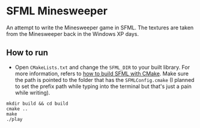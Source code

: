# SFML Minesweeper

An attempt to write the Minesweeper game in SFML. The textures are taken from the Minesweeper back in the Windows XP days.

## How to run

- Open `CMakeLists.txt` and change the `SFML_DIR` to your built library. For more information, refers to [how to build SFML with CMake](https://www.sfml-dev.org/tutorials/2.5/compile-with-cmake.php). Make sure the path is pointed to the folder that has the `SFMLConfig.cmake` (I planned to set the prefix path while typing into the terminal but that's just a pain while writing).

```
mkdir build && cd build
cmake ..
make
./play
```

